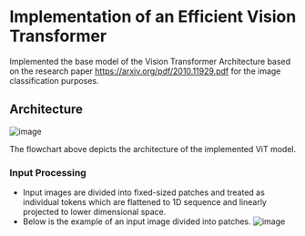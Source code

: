 # Implementation of an Efficient Vision Transformer

Implemented the base model of the Vision Transformer Architecture based on the research paper https://arxiv.org/pdf/2010.11929.pdf for the image classification purposes. 

## Architecture

![image](https://github.com/SravyaVujjini/VisionTransformer/assets/121740546/ba103744-e01c-4e57-8a80-74319ddba446)

The flowchart above depicts the architecture of the implemented ViT model.

### Input Processing

- Input images are divided into fixed-sized patches and treated as individual tokens which are flattened to 1D sequence and linearly projected to lower dimensional space.
- Below is the example of an input image divided into patches.
![image](https://github.com/SravyaVujjini/VisionTransformer/assets/121740546/a9b62f34-7bd4-4ea5-9d9d-34d25e0e50d4)


